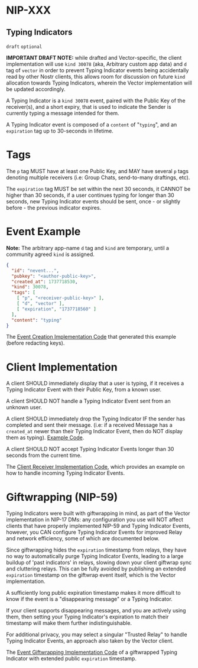 
NIP-XXX
======

Typing Indicators
---------

`draft` `optional`

**IMPORTANT DRAFT NOTE:** while drafted and Vector-specific, the client implementation will use `kind 30078` (aka, Arbitrary custom app data) and `d` tag of `vector` in order to prevent Typing Indicator events being accidentally read by other Nostr clients, this allows room for discussion on future `kind` allocation towards Typing Indicators, wherein the Vector implementation will be updated accordingly.

A Typing Indicator is a `kind 30078` event, paired with the Public Key of the receiver(s), and a short expiry, that is used to indicate the Sender is currently typing a message intended for them.

A Typing Indicator event is composed of a `content` of "`typing`", and an `expiration` tag up to 30-seconds in lifetime.

# Tags

The `p` tag MUST have at least one Public Key, and MAY have several `p` tags denoting multiple receivers (i.e: Group Chats, send-to-many draftings, etc).

The `expiration` tag MUST be set within the next 30 seconds, it CANNOT be higher than 30 seconds, if a user continues typing for longer than 30 seconds, new Typing Indicator events should be sent, once - or slightly before - the previous indicator expires.

# Event Example

**Note:** The arbitrary app-name `d` tag and `kind` are temporary, until a community agreed `kind` is assigned.

```json
{
  "id": "nevent...",
  "pubkey": "<author-public-key>",
  "created_at": 1737718530,
  "kind": 30078,
  "tags": [
    [ "p", "<receiver-public-key>" ],
    [ "d", "vector" ],
    [ "expiration", "1737718560" ]
  ],
  "content": "typing"
}
```

The [Event Creation Implementation Code](https://github.com/VectorPrivacy/Vector/blob/cb616b75c8ba49960f887d1a7cf2a052898c49a4/src-tauri/src/lib.rs#L495) that generated this example (before redacting keys).

# Client Implementation

A client SHOULD immediately display that a user is typing, if it receives a Typing Indicator Event with their Public Key, from a known user.

A client SHOULD NOT handle a Typing Indicator Event sent from an unknown user.

A client SHOULD immediately drop the Typing Indicator IF the sender has completed and sent their message. (i.e: if a received Message has a `created_at` newer than their Typing Indicator Event, then do NOT display them as typing). [Example Code](https://github.com/VectorPrivacy/Vector/blob/cb616b75c8ba49960f887d1a7cf2a052898c49a4/src-tauri/src/lib.rs#L80).

A client SHOULD NOT accept Typing Indicator Events longer than 30 seconds from the current time.

The [Client Receiver Implementation Code](https://github.com/VectorPrivacy/Vector/blob/cb616b75c8ba49960f887d1a7cf2a052898c49a4/src-tauri/src/lib.rs#L627), which provides an example on how to handle incoming Typing Indicator Events.

# Giftwrapping (NIP-59)

Typing Indicators were built with giftwrapping in mind, as part of the Vector implementation in NIP-17 DMs: any configuration you use will NOT affect clients that have properly implemented NIP-59 and Typing Indicator Events, however, you CAN configure Typing Indicator Events for improved Relay and network efficiency, some of which are documented below.

Since giftwrapping hides the `expiration` timestamp from relays, they have no way to automatically purge Typing Indicator Events, leading to a large buildup of 'past indicators' in relays, slowing down your client giftwrap sync and cluttering relays. This can be fully avoided by publishing an extended `expiration` timestamp on the giftwrap event itself, which is the Vector implementation.

A sufficiently long public expiration timestamp makes it more difficult to know if the event is a "disappearing message" or a Typing Indicator.

If your client supports disappearing messages, and you are actively using them, then setting your Typing Indicator's expiration to match their timestamp will make them further indistinguishable.

For additional privacy, you may select a singular "Trusted Relay" to handle Typing Indicator Events, an approach also taken by the Vector client.

The [Event Giftwrapping Implementation Code](https://github.com/VectorPrivacy/Vector/blob/f2fa50543c740a7054b04fa5d341ca14ed8b7a13/src-tauri/src/lib.rs#L508) of a giftwrapped Typing Indicator with extended public `expiration` timestamp.
